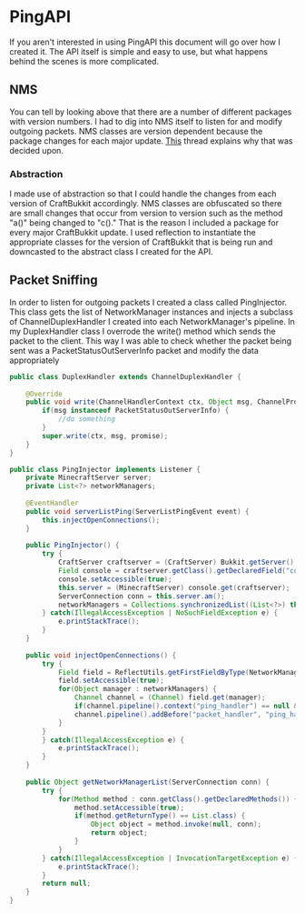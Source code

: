 # PingAPI
If you aren't interested in using PingAPI this document will go over how I created it. The API itself is simple and easy to use, but what happens behind the scenes is more complicated.

## NMS
You can tell by looking above that there are a number of different packages with version numbers. I had to dig into NMS itself to listen for and modify outgoing packets. NMS classes are version dependent because the package changes for each major update. [This](https://bukkit.org/threads/safeguarding-against-unchecked-and-potentially-damaging-plugins.116749/) thread explains why that was decided upon.

### Abstraction
I made use of abstraction so that I could handle the changes from each version of CraftBukkit accordingly. NMS classes are obfuscated so there are small changes that occur from version to version such as the method "a()" being changed to "c()." That is the reason I included a package for every major CraftBukkit update. I used reflection to instantiate the appropriate classes for the version of CraftBukkit that is being run and downcasted to the abstract class I created for the API.

## Packet Sniffing
In order to listen for outgoing packets I created a class called PingInjector. This class gets the list of NetworkManager instances and injects a subclass of ChannelDuplexHandler I created into each NetworkManager's pipeline. In my DuplexHandler class I overrode the write() method which sends the packet to the client. This way I was able to check whether the packet being sent was a PacketStatusOutServerInfo packet and modify the data appropriately

```java
public class DuplexHandler extends ChannelDuplexHandler {
	
    @Override
    public void write(ChannelHandlerContext ctx, Object msg, ChannelPromise promise) throws Exception {
        if(msg instanceof PacketStatusOutServerInfo) {
            //do something	
        }
        super.write(ctx, msg, promise);
    }
}
```
```java
public class PingInjector implements Listener {
    private MinecraftServer server;
    private List<?> networkManagers;
	
    @EventHandler
    public void serverListPing(ServerListPingEvent event) {
        this.injectOpenConnections();
    }
  
    public PingInjector() {
        try {
            CraftServer craftserver = (CraftServer) Bukkit.getServer();
            Field console = craftserver.getClass().getDeclaredField("console");
            console.setAccessible(true);
            this.server = (MinecraftServer) console.get(craftserver);
            ServerConnection conn = this.server.am();
            networkManagers = Collections.synchronizedList((List<?>) this.getNetworkManagerList(conn));
        } catch(IllegalAccessException | NoSuchFieldException e) {
            e.printStackTrace();
        }
    }
	
    public void injectOpenConnections() {
        try {
            Field field = ReflectUtils.getFirstFieldByType(NetworkManager.class, Channel.class);
            field.setAccessible(true);
            for(Object manager : networkManagers) {
                Channel channel = (Channel) field.get(manager);
                if(channel.pipeline().context("ping_handler") == null && (channel.pipeline().context("packet_handler") != null)) {
                channel.pipeline().addBefore("packet_handler", "ping_handler", new DuplexHandler());
            }
        }
        } catch(IllegalAccessException e) {
            e.printStackTrace();
        }
    }
	
    public Object getNetworkManagerList(ServerConnection conn) {
        try {
            for(Method method : conn.getClass().getDeclaredMethods()) {
                method.setAccessible(true);
                if(method.getReturnType() == List.class) {
                    Object object = method.invoke(null, conn);
                    return object;
                }
            }
        } catch(IllegalAccessException | InvocationTargetException e) {
            e.printStackTrace();
        }
        return null;
    }
}
```
